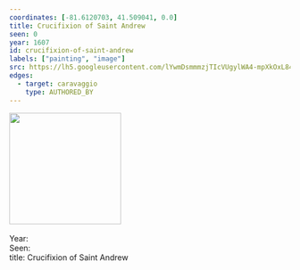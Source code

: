 ```yaml
---
coordinates: [-81.6120703, 41.509041, 0.0]
title: Crucifixion of Saint Andrew
seen: 0
year: 1607
id: crucifixion-of-saint-andrew
labels: ["painting", "image"]
src: https://lh5.googleusercontent.com/lYwmDsmmmzjTIcVUgylWA4-mpXkOxL84Vrwg33KvrFZNRqSkwoqAVdzvQrD1riwX7bxnc-ZTuYlC8ch5kZqJExwwYJywbWR2sak8EEFFjlCzKCiOUkINwz0fZctag_3hVA
edges:
  - target: caravaggio
    type: AUTHORED_BY
---
```


<img src="https://lh5.googleusercontent.com/lYwmDsmmmzjTIcVUgylWA4-mpXkOxL84Vrwg33KvrFZNRqSkwoqAVdzvQrD1riwX7bxnc-ZTuYlC8ch5kZqJExwwYJywbWR2sak8EEFFjlCzKCiOUkINwz0fZctag_3hVA" height="200" width="auto" /><br><br>Year: <br>Seen: <br>title: Crucifixion of Saint Andrew